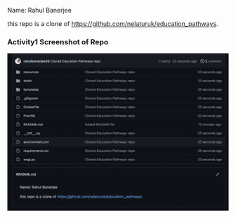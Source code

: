 Name: Rahul Banerjee 

this repo is a clone of https://github.com/nelaturuk/education_pathways.

### Activity1 Screenshot of Repo
![Activity1](screenshots/Activity1.png)
